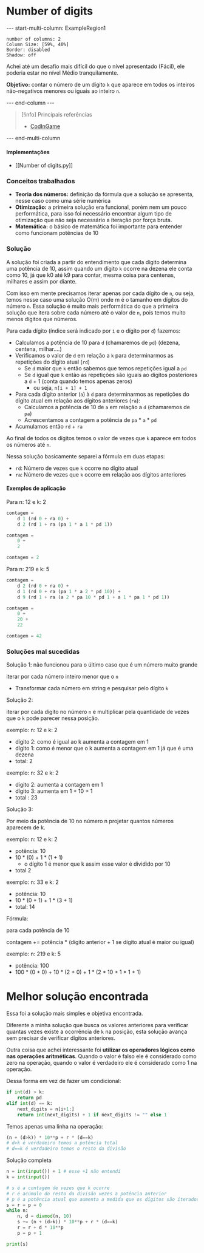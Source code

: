 # Number of digits

--- start-multi-column: ExampleRegion1  
```column-settings  
number of columns: 2
Column Size: [59%, 40%]
Border: disabled
Shadow: off
```

Achei até um desafio mais difícil do que o nível apresentado (Fácil), ele poderia estar no nível Médio tranquilamente.

**Objetivo:** contar o número de um dígito `k` que aparece em todos os inteiros não-negativos menores ou iguais ao inteiro `n`.

--- end-column ---

> [!info] Principais referências
> - [CodInGame](https://www.codingame.com/ide/puzzle/number-of-digits)

--- end-multi-column
#### Implementações

- [[Number of digits.py]]

### Conceitos trabalhados

- **Teoria dos números:** definição da fórmula que a solução se apresenta, nesse caso como uma série numérica
- **Otimização:** a primeira solução era funcional, porém nem um pouco performática, para isso foi necessário encontrar algum tipo de otimização que não seja necessário a iteração por força bruta.
- **Matemática:** o básico de matemática foi importante para entender como funcionam potências de 10

### Solução

A solução foi criada a partir do entendimento que cada dígito determina uma potência de 10, assim quando um dígito `k` ocorre na dezena ele conta como 10, já que k0 até k9 para contar, mesma coisa para centenas, milhares e assim por diante.

Com isso em mente precisamos iterar apenas por cada dígito de `n`, ou seja, temos nesse caso uma solução O(m) onde m é o tamanho em dígitos do número `n`. Essa solução é muito mais performática do que a primeira solução que itera sobre cada número até o valor de `n`, pois temos muito menos dígitos que números.

Para cada dígito (índice será indicado por `i` e o dígito por `d`) fazemos:
- Calculamos a potência de 10 para `d` (chamaremos de `pd`) (dezena, centena, milhar....)
- Verificamos o valor de `d` em relação a `k` para determinarmos as repetições do dígito atual (`rd`)
	- Se `d` maior que `k` então sabemos que temos repetições igual a `pd`
	- Se `d` igual que `k` então as repetições são iguais ao dígitos posteriores a `d` + 1 (conta quando temos apenas zeros)
		- ou seja, `n[i + 1] + 1`
- Para cada dígito anterior (`a`) à `d` para determinarmos as repetições do dígito atual em relação aos dígitos anteriores (`ra`):
	- Calculamos a potência de 10 de `a` em relação a `d` (chamaremos de `pa`)
	- Acrescentamos a contagem a potência de `pa` * `a` * `pd`
- Acumulamos então `rd` + `ra`

Ao final de todos os dígitos temos o valor de vezes que `k` aparece em todos os números até `n`.

Nessa solução basicamente separei a fórmula em duas etapas:

- `rd`: Número de vezes que `k` ocorre no dígito atual
- `ra`: Número de vezes que `k` ocorre em relação aos dígitos anteriores

#### Exemplos de aplicação

Para n: 12 e k: 2

```python
contagem = 
	d 1 (rd 0 + ra 0) + 
	d 2 (rd 1 + ra (pa 1 * a 1 * pd 1))

contagem = 
	0 +
	2

contagem = 2
```

Para n: 219 e k: 5

```python
contagem = 
	d 2 (rd 0 + ra 0) + 
	d 1 (rd 0 + ra (pa 1 * a 2 * pd 10)) + 
	d 9 (rd 1 + ra (a 2 * pa 10 * pd 1 + a 1 * pa 1 * pd 1))

contagem = 
	0 +
	20 +
	22

contagem = 42
```


### Soluções mal sucedidas

Solução 1: não funcionou para o último caso que é um número muito grande

iterar por cada número inteiro menor que o `n`

- Transformar cada número em string e pesquisar pelo dígito `k`

Solução 2:

iterar por cada dígito no número `n` e multiplicar pela quantidade de vezes que o `k` pode parecer nessa posição.

exemplo: n: 12 e k: 2

- dígito 2: como é igual ao k aumenta a contagem em 1
- dígito 1: como é menor que o k aumenta a contagem em 1 já que é uma dezena
- total: 2

exemplo: n: 32 e k: 2

- dígito 2: aumenta a contagem em 1
- dígito 3: aumenta em 1 + 10 + 1
- total : 23

Solução 3:

Por meio da potência de 10 no número n projetar quantos números aparecem de k.

exemplo: n: 12 e k: 2

- potência: 10
- 10 * (0) + 1 * (1 + 1)
    - o dígito 1 é menor que k assim esse valor é dividido por 10
- total 2

exemplo: n: 33 e k: 2

- potência: 10
- 10 * (0 + 1) + 1 * (3 + 1)
- total: 14

Fórmula:

para cada potência de 10

contagem += potência * (dígito anterior + 1 se dígito atual é maior ou igual)

exemplo: n: 219 e k: 5

- potência: 100
- 100 * (0 + 0) + 10 * (2 + 0) + 1 * (2 * 10 + 1 * 1 + 1)


# Melhor solução encontrada

Essa foi a solução mais simples e objetiva encontrada.

Diferente a minha solução que busca os valores anteriores para verificar quantas vezes existe a ocorrência de `k` na posição, esta solução avança sem precisar de verificar dígitos anteriores.

Outra coisa que achei interessante foi **utilizar os operadores lógicos como nas operações aritméticas**. Quando o valor é falso ele é considerado como zero na operação, quando o valor é verdadeiro ele é considerado como 1 na operação.

Dessa forma em vez de fazer um condicional:

```python
if int(d) > k:
	return pd
elif int(d) == k:
	next_digits = n[i+1:]
	return int(next_digits) + 1 if next_digits != "" else 1
```

Temos apenas uma linha na operação:

```python
(n + (d>k)) * 10**p + r * (d==k)
# d>k é verdadeiro temos a potência total
# d==k é verdadeiro temos o resto da divisão
```

Solução completa

```python
n = int(input()) + 1 # esse +1 não entendi
k = int(input())

# s é a contagem de vezes que k ocorre
# r é acúmulo do resto da divisão vezes a potência anterior
# p é a potência atual que aumenta a medida que os dígitos são iterados
s = r = p = 0
while n:
    n, d = divmod(n, 10)
    s += (n + (d>k)) * 10**p + r * (d==k)
    r = r + d * 10**p
    p = p + 1

print(s)
```